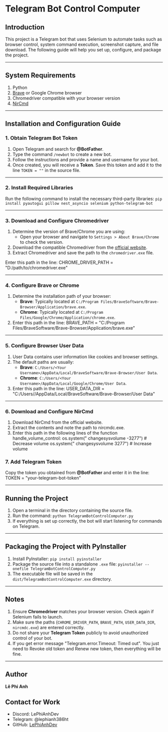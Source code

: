 # Telegram Bot Control Computer

## Introduction
This project is a Telegram bot that uses Selenium to automate tasks such as browser control, system command execution, screenshot capture, and file download. The following guide will help you set up, configure, and package the project.

---

## System Requirements
1. Python
2. [Brave](https://brave.com/) or Google Chrome browser
3. Chromedriver compatible with your browser version
4. [NirCmd](https://www.nirsoft.net/utils/nircmd.html)

---

## Installation and Configuration Guide

### 1. Obtain **Telegram Bot Token**
1. Open Telegram and search for **@BotFather**.
2. Type the command `/newbot` to create a new bot.
3. Follow the instructions and provide a name and username for your bot.
4. Once created, you will receive a **Token**. Save this token and add it to the line `TOKEN = ""` in the source file.

---

### 2. Install Required Libraries
Run the following command to install the necessary third-party libraries:
`pip install pyautogui pillow nest_asyncio selenium python-telegram-bot`

---

### 3. Download and Configure Chromedriver
1. Determine the version of Brave/Chrome you are using:
   - Open your browser and navigate to `Settings > About Brave/Chrome` to check the version.
2. Download the compatible Chromedriver from the [official website](https://chromedriver.chromium.org/downloads).
3. Extract Chromedriver and save the path to the `chromedriver.exe` file.

Enter this path in the line:
CHROME_DRIVER_PATH = "D:/path/to/chromedriver.exe"

---

### 4. Configure Brave or Chrome
1. Determine the installation path of your browser:
   - **Brave**: Typically located at `C:/Program Files/BraveSoftware/Brave-Browser/Application/brave.exe`.
   - **Chrome**: Typically located at `C:/Program Files/Google/Chrome/Application/chrome.exe`.
2. Enter this path in the line:
BRAVE_PATH = "C:/Program Files/BraveSoftware/Brave-Browser/Application/brave.exe"

---

### 5. Configure Browser User Data
1. User Data contains user information like cookies and browser settings.
2. The default paths are usually:
   - **Brave**: `C:/Users/<Your Username>/AppData/Local/BraveSoftware/Brave-Browser/User Data`.
   - **Chrome**: `C:/Users/<Your Username>/AppData/Local/Google/Chrome/User Data`.
3. Enter this path in the line:
USER_DATA_DIR = "C:/Users/<Your Username>/AppData/Local/BraveSoftware/Brave-Browser/User Data"

---

### 6. Download and Configure NirCmd
1. Download NirCmd from the official website.
2. Extract the contents and note the path to nircmdc.exe.
3. Enter this path in the following lines of the function handle_volume_control:
os.system("<Enter the path to nircmdc.exe> changesysvolume -3277")  # Decrease volume
os.system("<Enter the path to nircmdc.exe> changesysvolume 3277")   # Increase volume


### 7. Add **Telegram Token**
Copy the token you obtained from **@BotFather** and enter it in the line:
TOKEN = "your-telegram-bot-token"

---

## Running the Project
1. Open a terminal in the directory containing the source file.
2. Run the command:
`python TelegramBotControlComputer.py`
3. If everything is set up correctly, the bot will start listening for commands on Telegram.

---

## Packaging the Project with PyInstaller
1. Install PyInstaller:
`pip install pyinstaller`
2. Package the source file into a standalone `.exe` file:
`pyinstaller --onefile TelegramBotControlComputer.py`
3. The executable file will be saved in the `dist/TelegramBotControlComputer.exe` directory.

---

## Notes
1. Ensure **Chromedriver** matches your browser version. Check again if Selenium fails to launch.
2. Make sure the paths (`CHROME_DRIVER_PATH`, `BRAVE_PATH`, `USER_DATA_DIR`, `nircmdc.exe`) are entered correctly.
3. Do not share your **Telegram Token** publicly to avoid unauthorized control of your bot.
4. If you get error message "Telegram.error.Timeout: Timed out". You just need to Revoke old token and Renew new token, then everything will be fine.

---

## Author
**Lê Phi Anh**  

## Contact for Work
- Discord: LePhiAnhDev  
- Telegram: @lephianh386ht  
- GitHub: [LePhiAnhDev](https://github.com/LePhiAnhDev)
